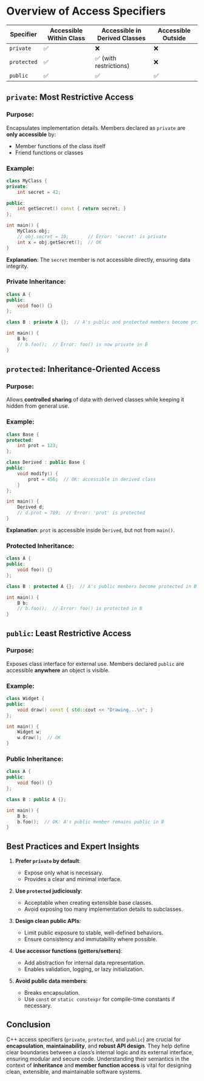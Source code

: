 # Overview of Access Specifiers

| Specifier   | Accessible Within Class | Accessible in Derived Classes | Accessible Outside |
| ----------- | ----------------------- | ----------------------------- | ------------------ |
| `private`   | ✅                      | ❌                            | ❌                 |
| `protected` | ✅                      | ✅ (with restrictions)        | ❌                 |
| `public`    | ✅                      | ✅                            | ✅                 |

## `private`: Most Restrictive Access

### Purpose:

Encapsulates implementation details. Members declared as `private` are **only accessible** by:

- Member functions of the class itself
- Friend functions or classes

### Example:

```cpp
class MyClass {
private:
    int secret = 42;

public:
    int getSecret() const { return secret; }
};

int main() {
    MyClass obj;
    // obj.secret = 10;       // Error: 'secret' is private
    int x = obj.getSecret();  // OK
}
```

**Explanation**: The `secret` member is not accessible directly, ensuring data integrity.

### Private Inheritance:

```cpp
class A {
public:
    void foo() {}
};

class B : private A {};  // A's public and protected members become private in B

int main() {
    B b;
    // b.foo();  // Error: foo() is now private in B
}
```

## `protected`: Inheritance-Oriented Access

### Purpose:

Allows **controlled sharing** of data with derived classes while keeping it hidden from general use.

### Example:

```cpp
class Base {
protected:
    int prot = 123;
};

class Derived : public Base {
public:
    void modify() {
        prot = 456;  // OK: accessible in derived class
    }
};

int main() {
    Derived d;
    // d.prot = 789;  // Error: 'prot' is protected
}
```

**Explanation**: `prot` is accessible inside `Derived`, but not from `main()`.

### Protected Inheritance:

```cpp
class A {
public:
    void foo() {}
};

class B : protected A {};  // A's public members become protected in B

int main() {
    B b;
    // b.foo();  // Error: foo() is protected in B
}
```

## `public`: Least Restrictive Access

### Purpose:

Exposes class interface for external use. Members declared `public` are accessible **anywhere** an object is visible.

### Example:

```cpp
class Widget {
public:
    void draw() const { std::cout << "Drawing...\n"; }
};

int main() {
    Widget w;
    w.draw();  // OK
}
```

### Public Inheritance:

```cpp
class A {
public:
    void foo() {}
};

class B : public A {};

int main() {
    B b;
    b.foo();  // OK: A's public member remains public in B
}
```

## Best Practices and Expert Insights

1. **Prefer `private` by default**:

   - Expose only what is necessary.
   - Provides a clear and minimal interface.

2. **Use `protected` judiciously**:

   - Acceptable when creating extensible base classes.
   - Avoid exposing too many implementation details to subclasses.

3. **Design clean public APIs**:

   - Limit public exposure to stable, well-defined behaviors.
   - Ensure consistency and immutability where possible.

4. **Use accessor functions (getters/setters)**:

   - Add abstraction for internal data representation.
   - Enables validation, logging, or lazy initialization.

5. **Avoid public data members**:

   - Breaks encapsulation.
   - Use `const` or `static constexpr` for compile-time constants if necessary.

## Conclusion

C++ access specifiers (`private`, `protected`, and `public`) are crucial for **encapsulation**, **maintainability**, and **robust API design**. They help define clear boundaries between a class’s internal logic and its external interface, ensuring modular and secure code. Understanding their semantics in the context of **inheritance** and **member function access** is vital for designing clean, extensible, and maintainable software systems.
